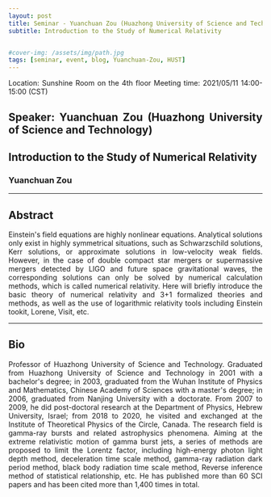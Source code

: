 ```yaml
---
layout: post
title: Seminar - Yuanchuan Zou (Huazhong University of Science and Technology)
subtitle: Introduction to the Study of Numerical Relativity


#cover-img: /assets/img/path.jpg
tags: [seminar, event, blog, Yuanchuan-Zou, HUST]
---
```


<style>
body {
text-align: justify}
</style>

Location: Sunshine Room on the 4th floor
Meeting time: 2021/05/11 14:00-15:00 (CST)

## Speaker: Yuanchuan Zou (Huazhong University of Science and Technology)

## Introduction to the Study of Numerical Relativity

### Yuanchuan Zou

______________________________

## Abstract

Einstein's field equations are highly nonlinear equations. Analytical solutions only exist in highly symmetrical situations, such as Schwarzschild solutions, Kerr solutions, or approximate solutions in low-velocity weak fields. However, in the case of double compact star mergers or supermassive mergers detected by LIGO and future space gravitational waves, the corresponding solutions can only be solved by numerical calculation methods, which is called numerical relativity. Here will briefly introduce the basic theory of numerical relativity and 3+1 formalized theories and methods, as well as the use of logarithmic relativity tools including Einstein tookit, Lorene, Visit, etc.

______________________________

## Bio

Professor of Huazhong University of Science and Technology. Graduated from Huazhong University of Science and Technology in 2001 with a bachelor's degree; in 2003, graduated from the Wuhan Institute of Physics and Mathematics, Chinese Academy of Sciences with a master's degree; in 2006, graduated from Nanjing University with a doctorate. From 2007 to 2009, he did post-doctoral research at the Department of Physics, Hebrew University, Israel; from 2018 to 2020, he visited and exchanged at the Institute of Theoretical Physics of the Circle, Canada. The research field is gamma-ray bursts and related astrophysics phenomena. Aiming at the extreme relativistic motion of gamma burst jets, a series of methods are proposed to limit the Lorentz factor, including high-energy photon light depth method, deceleration time scale method, gamma-ray radiation dark period method, black body radiation time scale method, Reverse inference method of statistical relationship, etc. He has published more than 60 SCI papers and has been cited more than 1,400 times in total.
